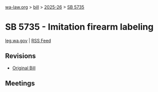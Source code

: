 [wa-law.org](/) > [bill](/bill/) > [2025-26](/bill/2025-26/) > [SB 5735](/bill/2025-26/sb/5735/)

# SB 5735 - Imitation firearm labeling
[leg.wa.gov](https://app.leg.wa.gov/billsummary?BillNumber=5735&Year=2025&Initiative=false) | [RSS Feed](./rss.xml)

## Revisions
* [Original Bill](1/)

## Meetings
